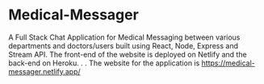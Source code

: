# Medical-Messager
A Full Stack Chat Application for Medical Messaging between various departments and doctors/users built using React, Node, Express and Stream API.
The front-end of the website is deployed on Netlify and the back-end on Heroku.
.
.
The website for the application is https://medical-messager.netlify.app/
